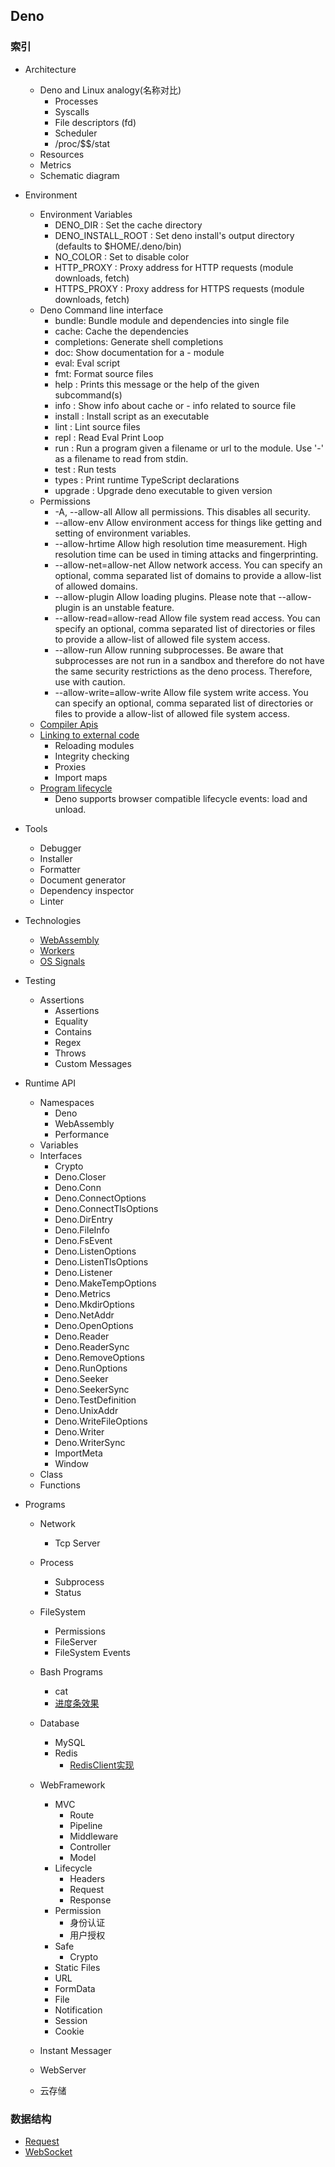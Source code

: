 ## Deno 

### 索引
- Architecture
    - Deno and Linux analogy(名称对比)
        - Processes
        - Syscalls
        - File descriptors (fd)
        - Scheduler
        - /proc/\$\$/stat
    - Resources
    - Metrics
    - Schematic diagram

- Environment 
    - Environment Variables
        - DENO_DIR :            Set the cache directory
        - DENO_INSTALL_ROOT :    Set deno install's output directory
                            (defaults to $HOME/.deno/bin)
        - NO_COLOR    :          Set to disable color
        - HTTP_PROXY  :          Proxy address for HTTP requests
                            (module downloads, fetch)
        - HTTPS_PROXY  :         Proxy address for HTTPS requests
                            (module downloads, fetch)
    - Deno Command line interface
        - bundle:         Bundle module and dependencies into single file
        - cache:           Cache the dependencies
        - completions:     Generate shell completions
        - doc:             Show documentation for a - module
        - eval:            Eval script
        - fmt:            Format source files
        - help  :          Prints this message or the help of the given subcommand(s)
        - info  :          Show info about cache or - info related to source file
        - install  :       Install script as an executable
        - lint    :        Lint source files
        - repl   :         Read Eval Print Loop
        - run    :         Run a program given a filename or url to the module. Use '-' as a filename to read from stdin.
        - test     :       Run tests
        - types   :        Print runtime TypeScript declarations
        - upgrade :        Upgrade deno executable to given version
    - Permissions
        - -A, --allow-all Allow all permissions. This disables all security.
        - --allow-env Allow environment access for things like getting and setting of environment variables.
        - --allow-hrtime Allow high resolution time measurement. High resolution time can be used in timing attacks and fingerprinting.
        - --allow-net=allow-net Allow network access. You can specify an optional, comma separated list of domains to provide a allow-list of allowed domains.
        - --allow-plugin Allow loading plugins. Please note that --allow-plugin is an unstable feature.
        - --allow-read=allow-read Allow file system read access. You can specify an optional, comma separated list of directories or files to provide a allow-list of allowed file system access.
        - --allow-run Allow running subprocesses. Be aware that subprocesses are not run in a sandbox and therefore do not have the same security restrictions as the deno process. Therefore, use with caution.
        - --allow-write=allow-write Allow file system write access. You can specify an optional, comma separated list of directories or files to provide a allow-list of allowed file system access.
    - [Compiler Apis](https://deno.land/manual/runtime/compiler_apis)
    - [Linking to external code](https://deno.land/manual/linking_to_external_code)
        - Reloading modules
        - Integrity checking
        - Proxies
        - Import maps
    - [Program lifecycle](/csbook/docs/Deno/ProgramLifecycle)
        - Deno supports browser compatible lifecycle events: load and unload. 

- Tools
    - Debugger
    - Installer
    - Formatter
    - Document generator
    - Dependency inspector
    - Linter

- Technologies
    - [WebAssembly](/csbook/docs/Deno/WebAssembly)
    - [Workers](/csbook/docs/Deno/Worker)
    - [OS Signals](https://deno.land/manual/examples/os_signals)

- Testing
    - Assertions
        - Assertions
        - Equality
        - Contains
        - Regex
        - Throws
        - Custom Messages

- Runtime API
    - Namespaces
        - Deno
        - WebAssembly
        - Performance
    - Variables
    - Interfaces
        - Crypto
        - Deno.Closer
        - Deno.Conn
        - Deno.ConnectOptions
        - Deno.ConnectTlsOptions
        - Deno.DirEntry
        - Deno.FileInfo
        - Deno.FsEvent
        - Deno.ListenOptions
        - Deno.ListenTlsOptions
        - Deno.Listener
        - Deno.MakeTempOptions
        - Deno.Metrics
        - Deno.MkdirOptions
        - Deno.NetAddr
        - Deno.OpenOptions
        - Deno.Reader
        - Deno.ReaderSync
        - Deno.RemoveOptions
        - Deno.RunOptions
        - Deno.Seeker
        - Deno.SeekerSync
        - Deno.TestDefinition
        - Deno.UnixAddr
        - Deno.WriteFileOptions
        - Deno.Writer
        - Deno.WriterSync
        - ImportMeta
        - Window
    - Class
    - Functions

- Programs
    - Network
        - Tcp Server
    - Process
        - Subprocess
        - Status
    - FileSystem
        - Permissions
        - FileServer
        - FileSystem Events
    - Bash Programs
        - cat
        - [进度条效果](https://github.com/chenshenhai/deno_note/blob/master/note/chapter_07/deno_cmd.md) 
    - Database
        - MySQL
        - Redis
            - [RedisClient实现](/csbook/docs/Deno/index)
    - WebFramework
        - MVC
            - Route
            - Pipeline
            - Middleware
            - Controller
            - Model
        - Lifecycle
            - Headers
            - Request
            - Response
        - Permission
            - 身份认证
            - 用户授权
        - Safe
            - Crypto
        - Static Files
        - URL
        - FormData
        - File
        - Notification
        - Session
        - Cookie
        
    - Instant Messager
    - WebServer
    - 云存储



### 数据结构
- [Request](/csbook/docs/Deno/Request)
- [WebSocket](/csbook/docs/Deno/WebSocket)